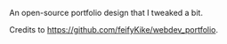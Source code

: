 An open-source portfolio design that I tweaked a bit.

Credits to https://github.com/feifyKike/webdev_portfolio.

